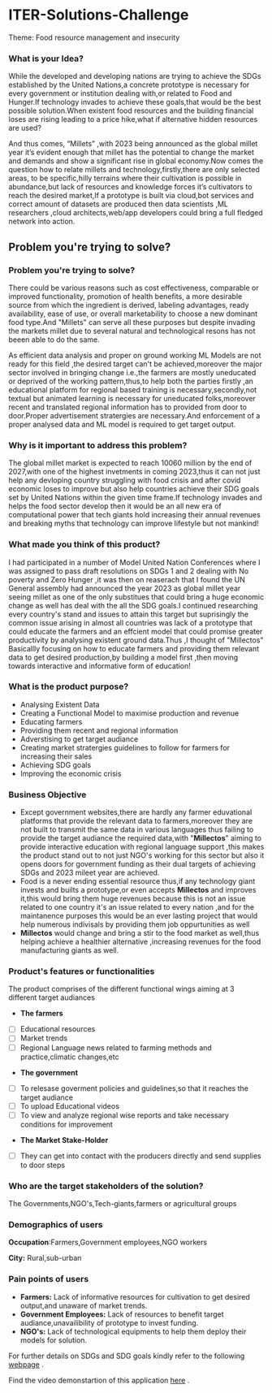 # ITER-Solutions-Challenge
Theme: Food resource management and insecurity 

### What is your Idea?
While the developed and developing nations are trying to achieve the SDGs established by the United Nations,a concrete prototype is necessary for every government or institution dealing with,or related to Food and Hunger.If technology invades to achieve these goals,that would be the best possible solution.When existent food resources and the building financial loses are rising leading to a price hike,what if alternative hidden resources are used?

And thus comes, “Millets” ,with 2023 being announced as the global millet year it’s evident enough that millet has the potential to change the market and demands and show a significant rise in global economy.Now comes the question how to relate millets and technology,firstly,there are only selected areas, to be specific,hilly terrains where their cultivation is possible in abundance,but lack of resources and knowledge forces it’s cultivators to reach the desired market,If a prototype is built via cloud,bot services and correct amount of datasets are produced then data scientists ,ML researchers ,cloud architects,web/app developers could bring a full fledged network into action.

## Problem you're trying to solve?

### Problem you're trying to solve?

There could be various reasons such as cost effectiveness, comparable or improved functionality, promotion of health benefits, a more desirable source from which the ingredient is derived, labeling advantages, ready availability, ease of use, or overall marketability to choose a new dominant food type.And "Millets" can serve all these purposes but despite invading the markets millet due to several natural and technological resons has not beeen able to do the same.

As efficient data analysis and proper on ground working ML Models are not ready for this field ,the desired target can't be achieved,moreover the major sector involved in bringing change i.e.,the farmers are mostly uneducated or deprived of the working pattern,thus,to help both the parties firstly ,an educational platform for regional based training is necessary,secondly,not textual but animated learning is necessary for uneducated folks,moreover recent and translated regional information has to provided from door to door.Proper advertisement stratergies are necessary.And enforcement of a proper analysed data and ML model is required to get target output.

### Why is it important to address this problem?

The global millet market is expected to reach 10060 million by the end of 2027,with one of the highest invetments in coming 2023,thus it can not just help any devloping country struggling with food crisis and after covid economic loses to improve but also help countries achieve their SDG goals set by United Nations within the given time frame.If technology invades and helps the food sector develop then it would be an all new era of computational power that tech giants hold increasing their annual revenues and breaking myths that technology can improve lifestyle but not mankind!

### What made you think of this product?

I had participated in a number of Model United Nation Conferences where I was assigned to pass draft resolutions on SDGs 1 and 2 dealing with No poverty and Zero Hunger ,it was then on reaserach that I found the UN General assembly had announced the year 2023 as global millet year seeing millet as one of the only substitues that could bring a huge economic change as well has deal with the all the SDG goals.I continued researching every country's stand and issues to attain this target but suprisingly the common issue arising in almost all countries was lack of a prototype that could educate the farmers and an effcient model that could promise greater productivity by analysing existent ground data.Thus ,I thought of "Millectos" Basicallly focusing on how to educate farmers and providing them relevant data to get desired production,by building a model first ,then moving towards interactive and informative form of education!

### What is the product purpose?
- Analysing Existent Data
- Creating a Functional Model to maximise production and revenue
- Educating farmers
- Providing them recent and regional information
- Adverstising to get target audiance
- Creating market stratergies guidelines to follow for farmers for increasing their sales
- Achieving SDG goals
- Improving the economic crisis

### Business Objective
- Except government websites,there are hardly any farmer eduvational platforms that provide the relevant data to farmers,moreover they are not built to transmit the same data in various languages thus failing to provide the target audiance the required data,with "**Millectos**" aiming to provide interactive education with regional language support ,this makes the product stand out to not just NGO's working for this sector but also it opens doors for government funding as their dual targets of achieving SDGs and 2023 mileet year are achieved.
- Food is a never ending essential resource thus,if any technology giant invests and builts a prototype,or even accepts **Millectos** and improves it,this would bring them huge revenues because this is not an issue related to one country it's an issue related to every nation ,and for the maintanence purposes this would be an ever lasting project that would help numerous indivisals by providing them job oppurtunities as well
- **Millectos** would change and bring a stir to the food market as well,thus helping achieve a healthier alternative ,increasing revenues for the food manufacturing giants as well.

### Product's features or functionalities
The product comprises of the different functional wings aiming at 3 different target audiances

- **The farmers**
- [ ]  Educational resources
- [ ]  Market trends
- [ ]  Regional Language news related to farming methods and practice,climatic changes,etc
- **The government**
- [ ]  To relesase goverment policies and guidelines,so that it reaches the target audiance
- [ ]  To upload Educational videos
- [ ]  To view and analyze regional wise reports and take necessary conditions for improvement
- **The Market Stake-Holder**
- [ ]  They can get into contact with the producers directly and send supplies to door steps


### Who are the target stakeholders of the solution?
The Governments,NGO's,Tech-giants,farmers or agricultural groups

### Demographics of users

**Occupation**:Farmers,Government employees,NGO workers

**City:** Rural,sub-urban

### Pain points of users

- **Farmers:** Lack of informative resources for cultivation to get desired output,and unaware of market trends.
- **Government Employees:** Lack of resources to benefit target audiance,unavailibility of prototype to invest funding.
- **NGO's:** Lack of technological equipments to help them deploy their models for solution.

For further details on SDGs and SDG goals kindly refer to the following [webpage](https://sdgs.un.org/goals) .

Find the video demonstartion of this application [here]() .
